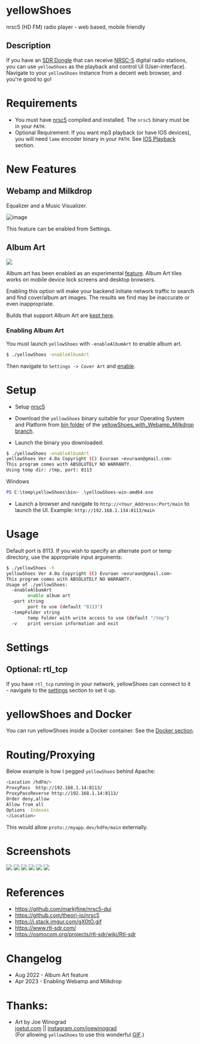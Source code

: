# yellowShoes
nrsc5 (HD FM) radio player - web based, mobile friendly

## Description
If you have an <a href="https://www.amazon.com/gp/product/B011HVUEME">SDR Dongle</a> that can receive <a href="https://en.wikipedia.org/wiki/HD_Radio">NRSC-5</a> digital radio stations, you can use `yellowShoes` as the playback and control UI (User-interface). Navigate to your `yellowShoes` instance from a decent web browser, and you're good to go!

# Requirements
* You must have <a href="https://github.com/theori-io/nrsc5">nrsc5</a> compiled and installed. The `nrsc5` binary must be in your `PATH`. 
* Optional Requirement: If you want mp3 playback (or have IOS devices), you will need `lame` encoder binary in your `PATH`. See [IOS Playback](./IOS/README.md) section.

# New Features 
## Webamp and Milkdrop 
 Equalizer and a Music Visualizer. 

![image](https://user-images.githubusercontent.com/39205936/230750168-184500f2-1dc7-4b60-9973-91ea31852c5a.png)

This feature can be enabled from Settings. 



## Album Art
<img src="./Screenshots/Screenshot%20at%202022-08-16%2021-27-37.png">

Album art has been enabled as an experimental [feature](https://github.com/evuraan/yellowShoes/issues/7). Album Art tiles works on mobile device lock screens and desktop browsers. 

Enabling this option will make your backend initiate network traffic to search and find cover/album art images. The results we find may be inaccurate or even inappropriate.

Builds that support Album Art are [ kept here](https://github.com/evuraan/yellowShoes/tree/yellowShoes_with_Webamp_Milkdrop/bin).


### Enabling Album Art
You must launch `yellowShoes` with `-enableAlbumArt` to enable album art. 
```bash
$ ./yellowShoes -enableAlbumArt
```
Then navigate to `Settings -> Cover Art` and [enable](./Screenshots/YellowShoes_EnableAlbumArt.png).

# Setup 
* Setup <a href="https://github.com/theori-io/nrsc5">nrsc5</a>  
* Download the `yellowShoes` binary suitable for your Operating System and Platform from [bin folder](https://github.com/evuraan/yellowShoes/tree/yellowShoes_with_Webamp_Milkdrop/bin) of the [yellowShoes_with_Webamp_Milkdrop branch](https://github.com/evuraan/yellowShoes/tree/yellowShoes_with_Webamp_Milkdrop/bin). 

* Launch the  binary you downloaded:
```bash
$ ./yellowShoes -enableAlbumArt 
yellowShoes Ver 4.0a Copyright (C) Evuraan <evuraan@gmail.com>
This program comes with ABSOLUTELY NO WARRANTY.
Using temp dir: /tmp, port: 8113
```
Windows 
```powershell
PS C:\temp\yellowShoes\bin> .\yellowShoes-win-amd64.exe
```

* Launch a browser and navigate to `http://<Your_Address>:Port/main` to launch the UI. Example: `http://192.168.1.134:8113/main`


# Usage

Default port is 8113. If you wish to specify an alternate port or temp directory, use the appropriate input arguments:
```bash
$ ./yellowShoes -h
yellowShoes Ver 4.0a Copyright (C) Evuraan <evuraan@gmail.com>
This program comes with ABSOLUTELY NO WARRANTY.
Usage of ./yellowShoes:
  -enableAlbumArt
    	enable album art
  -port string
    	port to use (default "8113")
  -tempFolder string
    	temp folder with write access to use (default "/tmp")
  -v	print version information and exit
```


# Settings 
## Optional: rtl_tcp
If you have `rtl_tcp` running in your network,  yellowShoes can connect to it - navigate to the <a href='./Screenshots/Settings.png'>settings</a> section to set it up. 


# yellowShoes and Docker
You can run yellowShoes inside a Docker container. See the [Docker section](./Docker). 
# Routing/Proxying
Below example is how I pegged `yellowShoes` behind Apache: 
```bash
<Location /hdFm/>
ProxyPass  http://192.168.1.14:8113/
ProxyPassReverse http://192.168.1.14:8113/
Order deny,allow
Allow from all
Options -Indexes
</Location>
```
This would allow `proto://myapp.dev/hdFm/main` externally. 

# Screenshots 
<img src="./Screenshots/yellowShoes_npr.png">
<img src='./Screenshots/join.png'>
<img src='./Screenshots/Playing.png'>
<img src='./Screenshots/Play.png'>
<img src='./Screenshots/Settings.png'>
<img src='./Screenshots/OnError.png'>

# References
* https://github.com/markjfine/nrsc5-dui
* https://github.com/theori-io/nrsc5
* https://i.stack.imgur.com/gX0tO.gif
* https://www.rtl-sdr.com/
* https://osmocom.org/projects/rtl-sdr/wiki/Rtl-sdr

# Changelog 
* Aug 2022 - Album Art feature 
* Apr 2023 - Enabling Webamp and Milkdrop
# Thanks:
* Art by Joe Winograd<br>
<a href="http://joetut.com" rel="noreferrer" target="_blank">joetut.com</a> || <a href="http://instagram.com/joewinograd" rel="noreferrer" target="_blank" >instagram.com/joewinograd</a><br>
(For allowing `yellowShoes` to use this wonderful [GIF](./static/wait.gif).)
 

